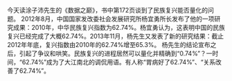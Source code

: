 今天读涂子沛先生的《数据之巅》，书中第172页谈到了民族复兴能否量化的问题。
2012年8月，中国国家发改委社会发展研究所杨宜勇所长发布了他的一项研究成果：2010年，中华民族复兴指数为62.74%。杨宜勇认为，这表明中国的民族复兴已经完成了大概62.74%。2013年11月，杨先生又发表了新的研究结果：截止2012年年底，复兴指数由2010年的62.74%增至65.3%。
杨先生的结论宣布之后，引起了争议和哄笑。民族复兴的进程居然可以量化并精确到“0.74%”？一时间，“62.74%”成为了大江南北的调侃用语。有人称“胃病好了62.74%”、“关系改善了62.74%”。
